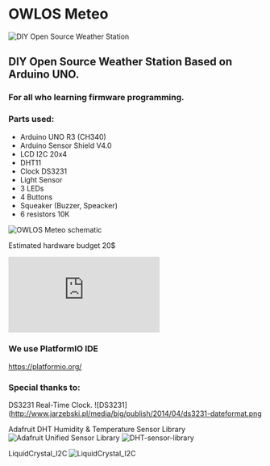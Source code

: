 # OWLOS Meteo

![DIY Open Source Weather Station](https://github.com/KirinDenis/Meteo/raw/main/resources/gallery/MeteoLogo.jpg)

## DIY Open Source Weather Station Based on Arduino UNO.

### For all who learning firmware programming.

### Parts used:
- Arduino UNO R3 (CH340)
- Arduino Sensor Shield V4.0
- LCD I2C 20x4
- DHT11
- Clock DS3231
- Light Sensor
- 3 LEDs
- 4 Buttons
- Squeaker (Buzzer, Speacker)
- 6 resistors 10K

![OWLOS Meteo schematic](https://github.com/KirinDenis/Meteo/raw/main/resources/gallery/MeteoSchematic.jpg)

Estimated hardware budget 20$

![3D STL models of boxes are also available for 3D printing](https://github.com/KirinDenis/Meteo/raw/main/3DprintingSTL/back.stl)
                                                        
### We use PlatformIO IDE
https://platformio.org/

### Special thanks to:
DS3231 Real-Time Clock.
![DS3231](http://www.jarzebski.pl/media/big/publish/2014/04/ds3231-dateformat.png

Adafruit DHT Humidity & Temperature Sensor Library
![Adafruit Unified Sensor Library](https://github.com/adafruit/Adafruit_Sensor)
![DHT-sensor-library](https://github.com/adafruit/DHT-sensor-library)

LiquidCrystal_I2C
![LiquidCrystal_I2C](https://gitlab.com/tandembyte/liquidcrystal_i2c)


